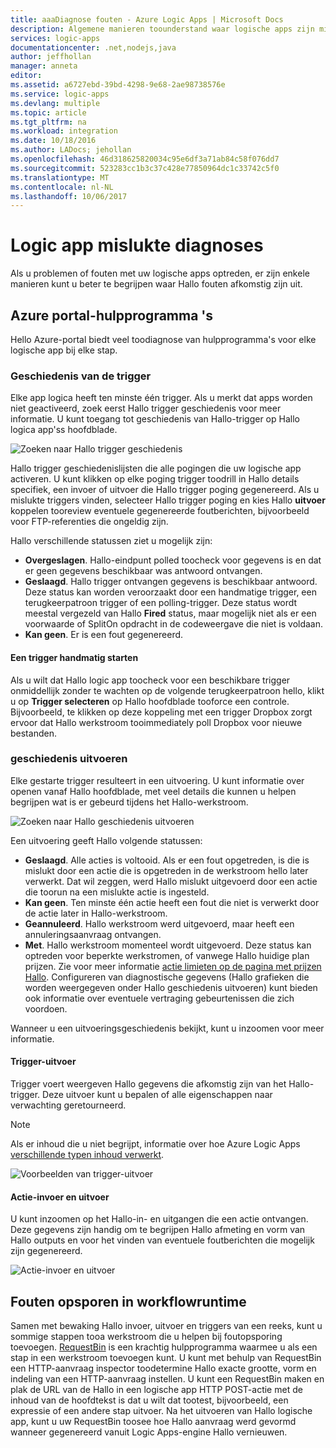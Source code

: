 ```yaml
---
title: aaaDiagnose fouten - Azure Logic Apps | Microsoft Docs
description: Algemene manieren toounderstand waar logische apps zijn mislukt
services: logic-apps
documentationcenter: .net,nodejs,java
author: jeffhollan
manager: anneta
editor: 
ms.assetid: a6727ebd-39bd-4298-9e68-2ae98738576e
ms.service: logic-apps
ms.devlang: multiple
ms.topic: article
ms.tgt_pltfrm: na
ms.workload: integration
ms.date: 10/18/2016
ms.author: LADocs; jehollan
ms.openlocfilehash: 46d318625820034c95e6df3a71ab84c58f076dd7
ms.sourcegitcommit: 523283cc1b3c37c428e77850964dc1c33742c5f0
ms.translationtype: MT
ms.contentlocale: nl-NL
ms.lasthandoff: 10/06/2017
---
```

# <a name="diagnose-logic-app-failures"></a>Logic app mislukte diagnoses
Als u problemen of fouten met uw logische apps optreden, er zijn enkele manieren kunt u beter te begrijpen waar Hallo fouten afkomstig zijn uit.  

## <a name="azure-portal-tools"></a>Azure portal-hulpprogramma 's
Hello Azure-portal biedt veel toodiagnose van hulpprogramma's voor elke logische app bij elke stap.

### <a name="trigger-history"></a>Geschiedenis van de trigger

Elke app logica heeft ten minste één trigger. Als u merkt dat apps worden niet geactiveerd, zoek eerst Hallo trigger geschiedenis voor meer informatie. U kunt toegang tot geschiedenis van Hallo-trigger op Hallo logica app'ss hoofdblade.

![Zoeken naar Hallo trigger geschiedenis][1]

Hallo trigger geschiedenislijsten die alle pogingen die uw logische app activeren. U kunt klikken op elke poging trigger toodrill in Hallo details specifiek, een invoer of uitvoer die Hallo trigger poging gegenereerd. Als u mislukte triggers vinden, selecteer Hallo trigger poging en kies Hallo **uitvoer** koppelen tooreview eventuele gegenereerde foutberichten, bijvoorbeeld voor FTP-referenties die ongeldig zijn.

Hallo verschillende statussen ziet u mogelijk zijn:

* **Overgeslagen**. Hallo-eindpunt polled toocheck voor gegevens is en dat er geen gegevens beschikbaar was antwoord ontvangen.
* **Geslaagd**. Hallo trigger ontvangen gegevens is beschikbaar antwoord. Deze status kan worden veroorzaakt door een handmatige trigger, een terugkeerpatroon trigger of een polling-trigger. Deze status wordt meestal vergezeld van Hallo **Fired** status, maar mogelijk niet als er een voorwaarde of SplitOn opdracht in de codeweergave die niet is voldaan.
* **Kan geen**. Er is een fout gegenereerd.

#### <a name="start-a-trigger-manually"></a>Een trigger handmatig starten

Als u wilt dat Hallo logic app toocheck voor een beschikbare trigger onmiddellijk zonder te wachten op de volgende terugkeerpatroon hello, klikt u op **Trigger selecteren** op Hallo hoofdblade tooforce een controle. Bijvoorbeeld, te klikken op deze koppeling met een trigger Dropbox zorgt ervoor dat Hallo werkstroom tooimmediately poll Dropbox voor nieuwe bestanden.

### <a name="run-history"></a>geschiedenis uitvoeren

Elke gestarte trigger resulteert in een uitvoering. U kunt informatie over openen vanaf Hallo hoofdblade, met veel details die kunnen u helpen begrijpen wat is er gebeurd tijdens het Hallo-werkstroom.

![Zoeken naar Hallo geschiedenis uitvoeren][2]

Een uitvoering geeft Hallo volgende statussen:

* **Geslaagd**. Alle acties is voltooid. Als er een fout opgetreden, is die is mislukt door een actie die is opgetreden in de werkstroom hello later verwerkt. Dat wil zeggen, werd Hallo mislukt uitgevoerd door een actie die toorun na een mislukte actie is ingesteld.
* **Kan geen**. Ten minste één actie heeft een fout die niet is verwerkt door de actie later in Hallo-werkstroom.
* **Geannuleerd**. Hallo werkstroom werd uitgevoerd, maar heeft een annuleringsaanvraag ontvangen.
* **Met**. Hallo werkstroom momenteel wordt uitgevoerd. Deze status kan optreden voor beperkte werkstromen, of vanwege Hallo huidige plan prijzen. Zie voor meer informatie [actie limieten op de pagina met prijzen Hallo](https://azure.microsoft.com/pricing/details/app-service/plans/). Configureren van diagnostische gegevens (Hallo grafieken die worden weergegeven onder Hallo geschiedenis uitvoeren) kunt bieden ook informatie over eventuele vertraging gebeurtenissen die zich voordoen.

Wanneer u een uitvoeringsgeschiedenis bekijkt, kunt u inzoomen voor meer informatie.  

#### <a name="trigger-outputs"></a>Trigger-uitvoer

Trigger voert weergeven Hallo gegevens die afkomstig zijn van het Hallo-trigger. Deze uitvoer kunt u bepalen of alle eigenschappen naar verwachting geretourneerd.

> [!NOTE]
> Als er inhoud die u niet begrijpt, informatie over hoe Azure Logic Apps [verschillende typen inhoud verwerkt](../logic-apps/logic-apps-content-type.md).
> 

![Voorbeelden van trigger-uitvoer][3]

#### <a name="action-inputs-and-outputs"></a>Actie-invoer en uitvoer

U kunt inzoomen op het Hallo-in- en uitgangen die een actie ontvangen. Deze gegevens zijn handig om te begrijpen Hallo afmeting en vorm van Hallo outputs en voor het vinden van eventuele foutberichten die mogelijk zijn gegenereerd.

![Actie-invoer en uitvoer][4]

## <a name="debug-workflow-runtime"></a>Fouten opsporen in workflowruntime

Samen met bewaking Hallo invoer, uitvoer en triggers van een reeks, kunt u sommige stappen tooa werkstroom die u helpen bij foutopsporing toevoegen. 
[RequestBin](http://requestb.in) is een krachtig hulpprogramma waarmee u als een stap in een werkstroom toevoegen kunt. U kunt met behulp van RequestBin een HTTP-aanvraag inspector toodetermine Hallo exacte grootte, vorm en indeling van een HTTP-aanvraag instellen. U kunt een RequestBin maken en plak de URL van de Hallo in een logische app HTTP POST-actie met de inhoud van de hoofdtekst is dat u wilt dat tootest, bijvoorbeeld, een expressie of een andere stap uitvoer. Na het uitvoeren van Hallo logische app, kunt u uw RequestBin toosee hoe Hallo aanvraag werd gevormd wanneer gegenereerd vanuit Logic Apps-engine Hallo vernieuwen.

<!-- image references -->
[1]: ./media/logic-apps-diagnosing-failures/triggerhistory.png
[2]: ./media/logic-apps-diagnosing-failures/runhistory.png
[3]: ./media/logic-apps-diagnosing-failures/triggeroutputslink.png
[4]: ./media/logic-apps-diagnosing-failures/actionoutputs.png
